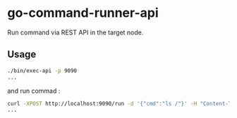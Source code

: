 # go-command-runner-api
Run command via REST API in the target node.

## Usage
```sh
./bin/exec-api -p 9090
...
```
and run commad :
```sh
curl -XPOST http://localhost:9090/run -d '{"cmd":"ls /"}' -H "Content-Type: application/json" 
...
```
